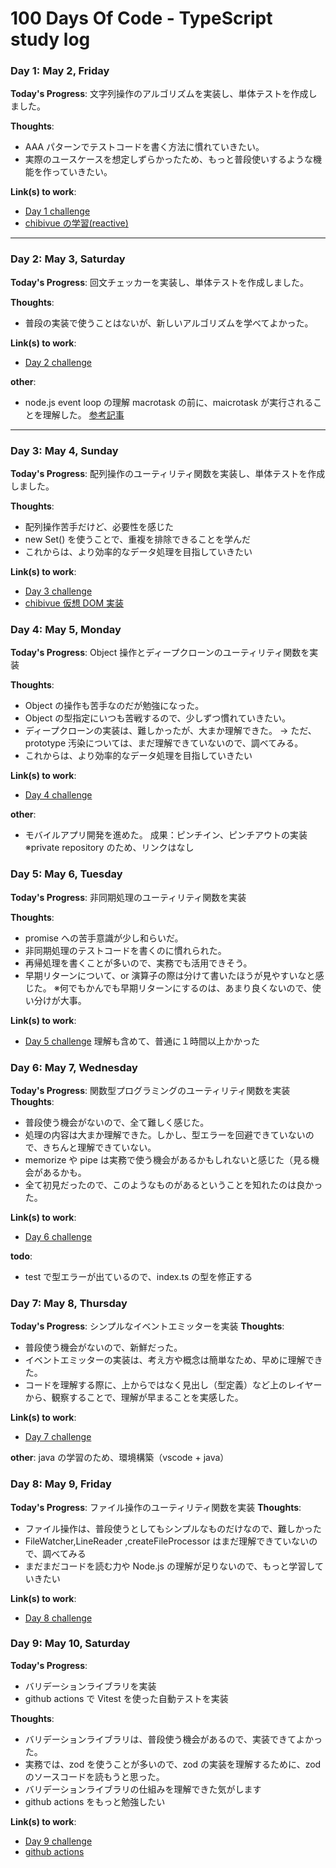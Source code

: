 # 100 Days Of Code - TypeScript study log

### Day 1: May 2, Friday

**Today's Progress**: 文字列操作のアルゴリズムを実装し、単体テストを作成しました。

**Thoughts**:

- AAA パターンでテストコードを書く方法に慣れていきたい。
- 実際のユースケースを想定しずらかったため、もっと普段使いするような機能を作っていきたい。

**Link(s) to work**:

- [Day 1 challenge](/src/challenges/day001)
- [chibivue の学習(reactive)](https://github.com/HasutoSasaki/chibivue-fork/commit/762e96ce788fc8c0d90188d43e5ae8d8608df2d1)

---

### Day 2: May 3, Saturday

**Today's Progress**: 回文チェッカーを実装し、単体テストを作成しました。

**Thoughts**:

- 普段の実装で使うことはないが、新しいアルゴリズムを学べてよかった。

**Link(s) to work**:

- [Day 2 challenge](/src/challenges/day002)

**other**:

- node.js event loop の理解
  macrotask の前に、maicrotask が実行されることを理解した。
  [参考記事](http://builder.io/blog/visual-guide-to-nodejs-event-loop)

---

### Day 3: May 4, Sunday

**Today's Progress**: 配列操作のユーティリティ関数を実装し、単体テストを作成しました。

**Thoughts**:

- 配列操作苦手だけど、必要性を感じた
- new Set() を使うことで、重複を排除できることを学んだ
- これからは、より効率的なデータ処理を目指していきたい

**Link(s) to work**:

- [Day 3 challenge](/src/challenges/day003)
- [chibivue 仮想 DOM 実装](https://github.com/HasutoSasaki/chibivue-fork/commit/86ae25498a38bc1e5ae7689a8986430324222eea)

### Day 4: May 5, Monday

**Today's Progress**: Object 操作とディープクローンのユーティリティ関数を実装

**Thoughts**:

- Object の操作も苦手なのだが勉強になった。
- Object の型指定にいつも苦戦するので、少しずつ慣れていきたい。
- ディープクローンの実装は、難しかったが、大まか理解できた。
  → ただ、prototype 汚染については、まだ理解できていないので、調べてみる。
- これからは、より効率的なデータ処理を目指していきたい

**Link(s) to work**:

- [Day 4 challenge](/src/challenges/day004)

**other**:

- モバイルアプリ開発を進めた。
  成果：ピンチイン、ピンチアウトの実装
  ※private repository のため、リンクはなし

### Day 5: May 6, Tuesday

**Today's Progress**: 非同期処理のユーティリティ関数を実装

**Thoughts**:

- promise への苦手意識が少し和らいだ。
- 非同期処理のテストコードを書くのに慣れられた。
- 再帰処理を書くことが多いので、実務でも活用できそう。
- 早期リターンについて、or 演算子の際は分けて書いたほうが見やすいなと感じた。
  ※何でもかんでも早期リターンにするのは、あまり良くないので、使い分けが大事。

**Link(s) to work**:

- [Day 5 challenge](/src/challenges/day005)
  理解も含めて、普通に１時間以上かかった

### Day 6: May 7, Wednesday

**Today's Progress**: 関数型プログラミングのユーティリティ関数を実装
**Thoughts**:

- 普段使う機会がないので、全て難しく感じた。
- 処理の内容は大まか理解できた。しかし、型エラーを回避できていないので、きちんと理解できていない。
- memorize や pipe は実務で使う機会があるかもしれないと感じた（見る機会があるかも。
- 全て初見だったので、このようなものがあるということを知れたのは良かった。

**Link(s) to work**:

- [Day 6 challenge](/src/challenges/day006)

**todo**:

- test で型エラーが出ているので、index.ts の型を修正する

### Day 7: May 8, Thursday

**Today's Progress**: シンプルなイベントエミッターを実装
**Thoughts**:

- 普段使う機会がないので、新鮮だった。
- イベントエミッターの実装は、考え方や概念は簡単なため、早めに理解できた。
- コードを理解する際に、上からではなく見出し（型定義）など上のレイヤーから、観察することで、理解が早まることを実感した。

**Link(s) to work**:

- [Day 7 challenge](/src/challenges/day007)

**other**:
java の学習のため、環境構築（vscode + java）

### Day 8: May 9, Friday

**Today's Progress**: ファイル操作のユーティリティ関数を実装
**Thoughts**:

- ファイル操作は、普段使うとしてもシンプルなものだけなので、難しかった
- FileWatcher,LineReader ,createFileProcessor はまだ理解できていないので、調べてみる
- まだまだコードを読む力や Node.js の理解が足りないので、もっと学習していきたい

**Link(s) to work**:

- [Day 8 challenge](/src/challenges/day008)

### Day 9: May 10, Saturday

**Today's Progress**:

- バリデーションライブラリを実装
- github actions で Vitest を使った自動テストを実装

**Thoughts**:

- バリデーションライブラリは、普段使う機会があるので、実装できてよかった。
- 実務では、zod を使うことが多いので、zod の実装を理解するために、zod のソースコードを読もうと思った。
- バリデーションライブラリの仕組みを理解できた気がします
- github actions をもっと勉強したい

**Link(s) to work**:

- [Day 9 challenge](/src/challenges/day009)
- [github actions](.github/workflows/pr-tests.yml)
